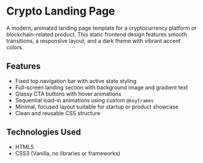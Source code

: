 # Crypto Landing Page

A modern, animated landing page template for a cryptocurrency platform or blockchain-related product. This static frontend design features smooth transitions, a responsive layout, and a dark theme with vibrant accent colors.

## Features

- Fixed top navigation bar with active state styling
- Full-screen landing section with background image and gradient text
- Glassy CTA buttons with hover animations
- Sequential load-in animations using custom `@keyframes`
- Minimal, focused layout suitable for startup or product showcase
- Clean and reusable CSS structure

## Technologies Used

- HTML5
- CSS3 (Vanilla, no libraries or frameworks)
